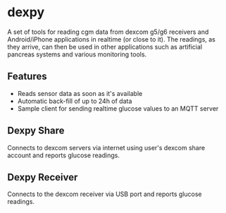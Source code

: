 # dexpy
A set of tools for reading cgm data from dexcom g5/g6 receivers and Android/iPhone applications in realtime (or close to it). The readings, as they arrive, can then be used in other applications such as artificial pancreas systems and various monitoring tools.

## Features
- Reads sensor data as soon as it's available
- Automatic back-fill of up to 24h of data
- Sample client for sending realtime glucose values to an MQTT server

## Dexpy Share
Connects to dexcom servers via internet using user's dexcom share account and reports glucose readings.

## Dexpy Receiver
Connects to the dexcom receiver via USB port and reports glucose readings.
